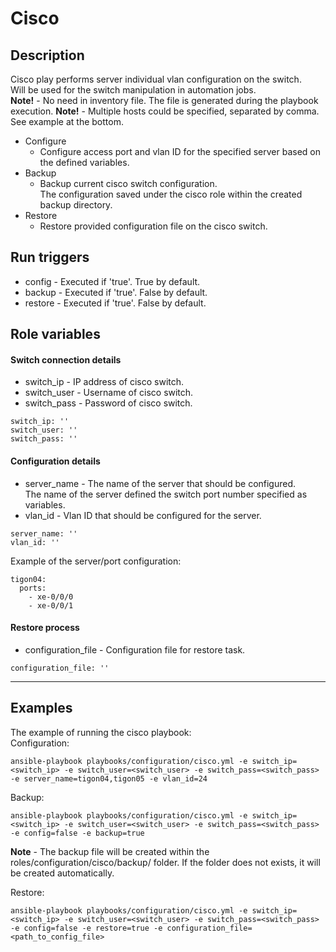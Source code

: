 # Cisco

## Description
Cisco play performs server individual vlan configuration on the switch.  
Will be used for the switch manipulation in automation jobs.  
**Note!** - No need in inventory file. The file is generated during the playbook execution.
**Note!** - Multiple hosts could be specified, separated by comma. See example at the bottom.

* Configure
    * Configure access port and vlan ID for the specified server based on the defined variables.
* Backup
    * Backup current cisco switch configuration.  
      The configuration saved under the cisco role within the created backup directory.
* Restore
    * Restore provided configuration file on the cisco switch.

## Run triggers
* config - Executed if 'true'. True by default.
* backup - Executed if 'true'. False by default.
* restore - Executed if 'true'. False by default.

## Role variables
#### Switch connection details
- switch_ip - IP address of cisco switch.
- switch_user - Username of cisco switch.
- switch_pass - Password of cisco switch.
```
switch_ip: ''
switch_user: ''
switch_pass: ''
```

#### Configuration details
- server_name - The name of the server that should be configured.  
  The name of the server defined the switch port number specified as variables.
- vlan_id - Vlan ID that should be configured for the server.
```
server_name: ''
vlan_id: ''
```

Example of the server/port configuration:
```
tigon04:
  ports:
    - xe-0/0/0
    - xe-0/0/1
```

#### Restore process
- configuration_file - Configuration file for restore task.
```
configuration_file: ''
```

***
## Examples
The example of running the cisco playbook:  
Configuration:
```
ansible-playbook playbooks/configuration/cisco.yml -e switch_ip=<switch_ip> -e switch_user=<switch_user> -e switch_pass=<switch_pass> -e server_name=tigon04,tigon05 -e vlan_id=24
```

Backup:
```
ansible-playbook playbooks/configuration/cisco.yml -e switch_ip=<switch_ip> -e switch_user=<switch_user> -e switch_pass=<switch_pass> -e config=false -e backup=true
```
**Note** - The backup file will be created within the roles/configuration/cisco/backup/ folder. If the folder does not exists, it will be created automatically.

Restore:
```
ansible-playbook playbooks/configuration/cisco.yml -e switch_ip=<switch_ip> -e switch_user=<switch_user> -e switch_pass=<switch_pass> -e config=false -e restore=true -e configuration_file=<path_to_config_file>
```
